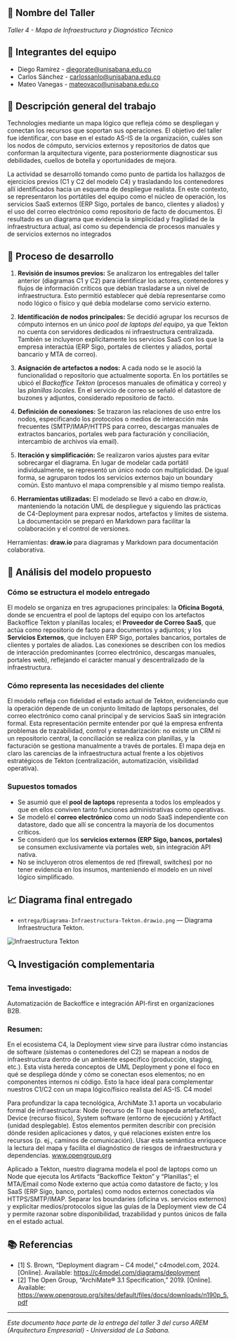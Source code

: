 ## 🔖 Nombre del Taller
_Taller 4 - Mapa de Infraestructura y Diagnóstico Técnico_

## 👥 Integrantes del equipo
- Diego Ramírez - diegorate@unisabana.edu.co  
- Carlos Sánchez - carlossanlo@unisabana.edu.co
- Mateo Vanegas - mateovaco@unisabana.edu.co

## 🧠 Descripción general del trabajo
Technologies mediante un mapa lógico que refleja cómo se despliegan y conectan los recursos que soportan sus operaciones. El objetivo del taller fue identificar, con base en el estado AS-IS de la organización, cuáles son los nodos de cómputo, servicios externos y repositorios de datos que conforman la arquitectura vigente, para posteriormente diagnosticar sus debilidades, cuellos de botella y oportunidades de mejora.

La actividad se desarrolló tomando como punto de partida los hallazgos de ejercicios previos (C1 y C2 del modelo C4) y trasladando los contenedores allí identificados hacia un esquema de despliegue realista. En este contexto, se representaron los portátiles del equipo como el núcleo de operación, los servicios SaaS externos (ERP Sigo, portales de banco, clientes y aliados) y el uso del correo electrónico como repositorio de facto de documentos. El resultado es un diagrama que evidencia la simplicidad y fragilidad de la infraestructura actual, así como su dependencia de procesos manuales y de servicios externos no integrados

## 🔧 Proceso de desarrollo
1. **Revisión de insumos previos:** Se analizaron los entregables del taller anterior (diagramas C1 y C2) para identificar los actores, contenedores y flujos de información críticos que debían trasladarse a un nivel de infraestructura. Esto permitió establecer qué debía representarse como nodo lógico o físico y qué debía modelarse como servicio externo.

2. **Identificación de nodos principales:** Se decidió agrupar los recursos de cómputo internos en un único *pool de laptops del equipo*, ya que Tekton no cuenta con servidores dedicados ni infraestructura centralizada. También se incluyeron explícitamente los servicios SaaS con los que la empresa interactúa (ERP Sigo, portales de clientes y aliados, portal bancario y MTA de correo).

3. **Asignación de artefactos a nodos:** A cada nodo se le asoció la funcionalidad o repositorio que actualmente soporta. En los portátiles se ubicó el *Backoffice Tekton* (procesos manuales de ofimática y correo) y las *planillas locales*. En el servicio de correo se señaló el datastore de buzones y adjuntos, considerado repositorio de facto.

4. **Definición de conexiones:** Se trazaron las relaciones de uso entre los nodos, especificando los protocolos o medios de interacción más frecuentes (SMTP/IMAP/HTTPS para correo, descargas manuales de extractos bancarios, portales web para facturación y conciliación, intercambio de archivos vía email).

5. **Iteración y simplificación:** Se realizaron varios ajustes para evitar sobrecargar el diagrama. En lugar de modelar cada portátil individualmente, se representó un único nodo con multiplicidad. De igual forma, se agruparon todos los servicios externos bajo un boundary común. Esto mantuvo el mapa comprensible y al mismo tiempo realista.

6. **Herramientas utilizadas:** El modelado se llevó a cabo en *draw.io*, manteniendo la notación UML de despliegue y siguiendo las prácticas de C4-Deployment para expresar nodos, artefactos y límites de sistema. La documentación se preparó en Markdown para facilitar la colaboración y el control de versiones.


Herramientas: **draw.io** para diagramas y Markdown para documentación colaborativa.

## 🧩 Análisis del modelo propuesto

### Cómo se estructura el modelo entregado
El modelo se organiza en tres agrupaciones principales: la **Oficina Bogotá**, donde se encuentra el pool de laptops del equipo con los artefactos Backoffice Tekton y planillas locales; el **Proveedor de Correo SaaS**, que actúa como repositorio de facto para documentos y adjuntos; y los **Servicios Externos**, que incluyen ERP Sigo, portales bancarios, portales de clientes y portales de aliados. Las conexiones se describen con los medios de interacción predominantes (correo electrónico, descargas manuales, portales web), reflejando el carácter manual y descentralizado de la infraestructura. 

### Cómo representa las necesidades del cliente
El modelo refleja con fidelidad el estado actual de Tekton, evidenciando que la operación depende de un conjunto limitado de laptops personales, del correo electrónico como canal principal y de servicios SaaS sin integración formal. Esta representación permite entender por qué la empresa enfrenta problemas de trazabilidad, control y estandarización: no existe un CRM ni un repositorio central, la conciliación se realiza con planillas, y la facturación se gestiona manualmente a través de portales. El mapa deja en claro las carencias de la infraestructura actual frente a los objetivos estratégicos de Tekton (centralización, automatización, visibilidad operativa).

### Supuestos tomados
- Se asumió que el **pool de laptops** representa a todos los empleados y que en ellos conviven tanto funciones administrativas como operativas.  
- Se modeló el **correo electrónico** como un nodo SaaS independiente con datastore, dado que allí se concentra la mayoría de los documentos críticos.  
- Se consideró que los **servicios externos (ERP Sigo, bancos, portales)** se consumen exclusivamente vía portales web, sin integración API nativa.  
- No se incluyeron otros elementos de red (firewall, switches) por no tener evidencia en los insumos, manteniendo el modelo en un nivel lógico simplificado.  


## 📈 Diagrama final entregado

- `entrega/Diagrama-Infraestructura-Tekton.drawio.png` — Diagrama Infraestructura Tekton.  

![Infraestructura Tekton](Diagrama-Infraestructura-Tekton.drawio.png)



## 🔍 Investigación complementaria
### Tema investigado:
Automatización de Backoffice e integración API-first en organizaciones B2B.

### Resumen:
En el ecosistema C4, la Deployment view sirve para ilustrar cómo instancias de software (sistemas o contenedores del C2) se mapean a nodos de infraestructura dentro de un ambiente específico (producción, staging, etc.). Esta vista hereda conceptos de UML Deployment y pone el foco en qué se despliega dónde y cómo se conectan esos elementos; no en componentes internos ni código. Esto la hace ideal para complementar nuestros C1/C2 con un mapa lógico/físico realista del AS-IS. 
C4 model

Para profundizar la capa tecnológica, ArchiMate 3.1 aporta un vocabulario formal de infraestructura: Node (recurso de TI que hospeda artefactos), Device (recurso físico), System software (entorno de ejecución) y Artifact (unidad desplegable). Estos elementos permiten describir con precisión dónde residen aplicaciones y datos, y qué relaciones existen entre los recursos (p. ej., caminos de comunicación). Usar esta semántica enriquece la lectura del mapa y facilita el diagnóstico de riesgos de infraestructura y dependencias. 
www.opengroup.org

Aplicado a Tekton, nuestro diagrama modela el pool de laptops como un Node que ejecuta los Artifacts “Backoffice Tekton” y “Planillas”; el MTA/Email como Node externo que actúa como datastore de facto; y los SaaS (ERP Sigo, banco, portales) como nodos externos conectados vía HTTPS/SMTP/IMAP. Separar los boundaries (oficina vs. servicios externos) y explicitar medios/protocolos sigue las guías de la Deployment view de C4 y permite razonar sobre disponibilidad, trazabilidad y puntos únicos de falla en el estado actual.

## 📚 Referencias
- [1] S. Brown, “Deployment diagram – C4 model,” c4model.com, 2024. [Online]. Available: https://c4model.com/diagrams/deployment
- [2] The Open Group, “ArchiMate® 3.1 Specification,” 2019. [Online]. Available: https://www.opengroup.org/sites/default/files/docs/downloads/n190p_5.pdf


---

_Este documento hace parte de la entrega del taller 3 del curso AREM (Arquitectura Empresarial) - Universidad de La Sabana._

